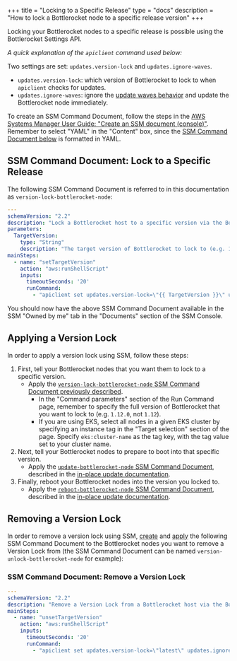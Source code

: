 +++
title = "Locking to a Specific Release"
type = "docs"
description = "How to lock a Bottlerocket node to a specific release version"
+++

Locking your Bottlerocket nodes to a specific release is possible using the Bottlerocket Settings API.

_A quick explanation of the `apiclient` command used below:_

Two settings are set: `updates.version-lock` and `updates.ignore-waves`.

- `updates.version-lock`: which version of Bottlerocket to lock to when `apiclient` checks for updates.
- `updates.ignore-waves`: ignore the [update waves behavior](https://github.com/bottlerocket-os/bottlerocket/tree/develop/sources/updater/waves) and update the Bottlerocket node immediately.

To create an SSM Command Document, follow the steps in the [AWS Systems Manager User Guide: "Create an SSM document (console)"](https://docs.aws.amazon.com/systems-manager/latest/userguide/create-ssm-console.html).
Remember to select "YAML" in the "Content" box, since the [SSM Command Document below](#ssm-command-document-lock-to-a-specific-release) is formatted in YAML.

## SSM Command Document: Lock to a Specific Release

The following SSM Command Document is referred to in this documentation as `version-lock-bottlerocket-node`:

```yaml
---
schemaVersion: "2.2"
description: "Lock a Bottlerocket host to a specific version via the Bottlerocket Settings API"
parameters:
  TargetVersion:
    type: "String"
    description: "The target version of Bottlerocket to lock to (e.g. 1.12.0)"
mainSteps:
  - name: "setTargetVersion"
    action: "aws:runShellScript"
    inputs:
      timeoutSeconds: '20'
      runCommand:
        - "apiclient set updates.version-lock=\"{{ TargetVersion }}\" updates.ignore-waves=true"
```

You should now have the above SSM Command Document available in the SSM "Owned by me" tab in the "Documents" section of the SSM Console.

## Applying a Version Lock

In order to apply a version lock using SSM, follow these steps:

1. First, tell your Bottlerocket nodes that you want them to lock to a specific version.
    - Apply the [`version-lock-bottlerocket-node` SSM Command Document previously described](#ssm-command-document-lock-to-a-specific-release).
        - In the "Command parameters" section of the Run Command page, remember to specify the full version of Bottlerocket that you want to lock to (e.g. `1.12.0`, not `1.12`).
        - If you are using EKS, select all nodes in a given EKS cluster by specifying an instance tag in the "Target selection" section of the page.
        Specify `eks:cluster-name` as the tag key, with the tag value set to your cluster name.
2. Next, tell your Bottlerocket nodes to prepare to boot into that specific version.
    - Apply the [`update-bottlerocket-node` SSM Command Document](../methods/in-place/#ssm-command-document-check-for-and-apply-updates-to-a-bottlerocket-node), described in the [in-place update documentation](../methods/in-place/).
3. Finally, reboot your Bottlerocket nodes into the version you locked to.
    - Apply the [`reboot-bottlerocket-node` SSM Command Document](../methods/in-place/#ssm-command-document-reboot-a-bottlerocket-node), described in the [in-place update documentation](../methods/in-place/).

## Removing a Version Lock

In order to remove a version lock using SSM, [create](https://docs.aws.amazon.com/systems-manager/latest/userguide/create-ssm-console.html) and [apply](https://docs.aws.amazon.com/systems-manager/latest/userguide/running-commands-console.html) the following SSM Command Document to the Bottlerocket nodes you want to remove a Version Lock from (the SSM Command Document can be named `version-unlock-bottlerocket-node` for example):

### SSM Command Document: Remove a Version Lock

```yaml
---
schemaVersion: "2.2"
description: "Remove a Version Lock from a Bottlerocket host via the Bottlerocket Settings API"
mainSteps:
  - name: "unsetTargetVersion"
    action: "aws:runShellScript"
    inputs:
      timeoutSeconds: '20'
      runCommand:
        - "apiclient set updates.version-lock=\"latest\" updates.ignore-waves=false"
```
